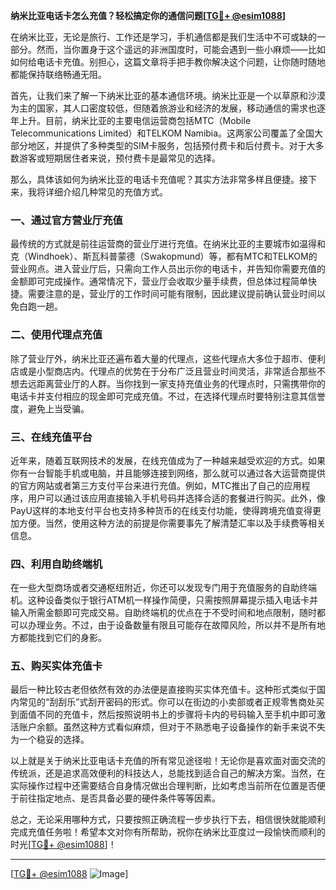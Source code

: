 **纳米比亚电话卡怎么充值？轻松搞定你的通信问题[[TG💪+ @esim1088](https://t.me/s/esim1088)]**

在纳米比亚，无论是旅行、工作还是学习，手机通信都是我们生活中不可或缺的一部分。然而，当你置身于这个遥远的非洲国度时，可能会遇到一些小麻烦——比如如何给电话卡充值。别担心，这篇文章将手把手教你解决这个问题，让你随时随地都能保持联络畅通无阻。

首先，让我们来了解一下纳米比亚的基本通信环境。纳米比亚是一个以草原和沙漠为主的国家，其人口密度较低，但随着旅游业和经济的发展，移动通信的需求也逐年上升。目前，纳米比亚的主要电信运营商包括MTC（Mobile Telecommunications Limited）和TELKOM Namibia。这两家公司覆盖了全国大部分地区，并提供了多种类型的SIM卡服务，包括预付费卡和后付费卡。对于大多数游客或短期居住者来说，预付费卡是最常见的选择。

那么，具体该如何为纳米比亚的电话卡充值呢？其实方法非常多样且便捷。接下来，我将详细介绍几种常见的充值方式。

### 一、通过官方营业厅充值

最传统的方式就是前往运营商的营业厅进行充值。在纳米比亚的主要城市如温得和克（Windhoek）、斯瓦科普蒙德（Swakopmund）等，都有MTC和TELKOM的营业网点。进入营业厅后，只需向工作人员出示你的电话卡，并告知你需要充值的金额即可完成操作。通常情况下，营业厅会收取少量手续费，但总体过程简单快捷。需要注意的是，营业厅的工作时间可能有限制，因此建议提前确认营业时间以免白跑一趟。

### 二、使用代理点充值

除了营业厅外，纳米比亚还遍布着大量的代理点，这些代理点大多位于超市、便利店或是小型商店内。代理点的优势在于分布广泛且营业时间灵活，非常适合那些不想去远距离营业厅的人群。当你找到一家支持充值业务的代理点时，只需携带你的电话卡并支付相应的现金即可完成充值。不过，在选择代理点时要特别注意其信誉度，避免上当受骗。

### 三、在线充值平台

近年来，随着互联网技术的发展，在线充值成为了一种越来越受欢迎的方式。如果你有一台智能手机或电脑，并且能够连接到网络，那么就可以通过各大运营商提供的官方网站或者第三方支付平台来进行充值。例如，MTC推出了自己的应用程序，用户可以通过该应用直接输入手机号码并选择合适的套餐进行购买。此外，像PayU这样的本地支付平台也支持多种货币的在线支付功能，使得跨境充值变得更加方便。当然，使用这种方法的前提是你需要事先了解清楚汇率以及手续费等相关信息。

### 四、利用自助终端机

在一些大型商场或者交通枢纽附近，你还可以发现专门用于充值服务的自助终端机。这种设备类似于银行ATM机一样操作简便，只需按照屏幕提示插入电话卡并输入所需金额即可完成交易。自助终端机的优点在于不受时间和地点限制，随时都可以办理业务。不过，由于设备数量有限且可能存在故障风险，所以并不是所有地方都能找到它们的身影。

### 五、购买实体充值卡

最后一种比较古老但依然有效的办法便是直接购买实体充值卡。这种形式类似于国内常见的“刮刮乐”式刮开密码的形式。你可以在街边的小卖部或者正规零售商处买到面值不同的充值卡，然后按照说明书上的步骤将卡内的号码输入至手机中即可激活账户余额。虽然这种方式看似麻烦，但对于不熟悉电子设备操作的新手来说不失为一个稳妥的选择。

以上就是关于纳米比亚电话卡充值的所有常见途径啦！无论你是喜欢面对面交流的传统派，还是追求高效便利的科技达人，总能找到适合自己的解决方案。当然，在实际操作过程中还需要结合自身情况做出合理判断，比如考虑当前所在位置是否便于前往指定地点、是否具备必要的硬件条件等等因素。

总之，无论采用哪种方式，只要按照正确流程一步步执行下去，相信很快就能顺利完成充值任务啦！希望本文对你有所帮助，祝你在纳米比亚度过一段愉快而顺利的时光[[TG💪+ @esim1088](https://t.me/s/esim1088)]！

---

[[TG💪+ @esim1088](https://t.me/s/esim1088) ![Image](https://i.postimg.cc/4NQfJmqS/Snipaste-2025-05-13-00-14-12.png)]